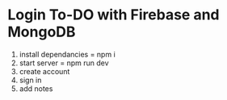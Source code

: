 # Login To-DO with Firebase and MongoDB

1. install dependancies = npm i
2. start server = npm run dev
3. create account
4. sign in
5. add notes
